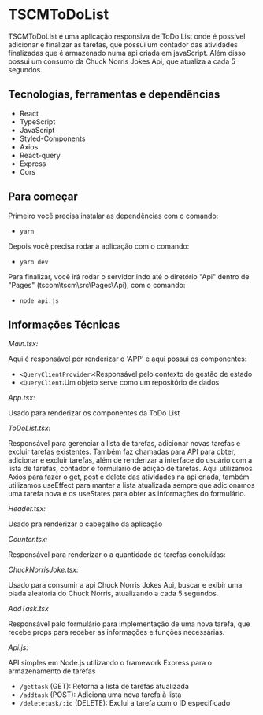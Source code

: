 
# TSCMToDoList

TSCMToDoList é uma aplicação responsiva de ToDo List onde é possível adicionar e finalizar as tarefas, que possui um contador das atividades finalizadas que é armazenado numa api criada em javaScript.  Além disso possui um consumo da Chuck Norris Jokes Api, que atualiza a cada 5 segundos.

## Tecnologias, ferramentas e dependências

- React
- TypeScript
- JavaScript
- Styled-Components
- Axios
- React-query
- Express
- Cors

## Para começar

Primeiro você precisa instalar as dependências com o comando:
- `yarn`

Depois você precisa rodar a aplicação com o comando:
- `yarn dev`

Para finalizar, você irá rodar o servidor indo até o diretório "Api" dentro de "Pages" (tscom\tscm\src\Pages\Api), com o comando:
- `node api.js`

## Informações Técnicas

*Main.tsx:*

Aqui é responsável por renderizar o 'APP' e aqui possui os componentes:
- `<QueryClientProvider>`:Responsável pelo contexto de gestão de estado
- `<QueryClient`:Um objeto serve como um repositório de dados 

*App.tsx:*

Usado para renderizar os componentes da ToDo List

*ToDoList.tsx:*

Responsável para gerenciar a lista de tarefas, adicionar novas tarefas e excluir tarefas existentes. Também faz chamadas para API para obter, adicionar e excluir tarefas, além de renderizar a interface do usuário com a lista de tarefas, contador e formulário de adição de tarefas.
Aqui utilizamos Axios para fazer o get, post e delete das atividades na api criada, também utilizamos useEffect para manter a lista atualizada sempre que adicionamos uma tarefa nova e os useStates para obter as informações do formulário.

*Header.tsx:*

Usado pra renderizar o cabeçalho da aplicação

*Counter.tsx:*

Responsável para renderizar o a quantidade de tarefas concluídas:

*ChuckNorrisJoke.tsx:*

Usado para consumir a api Chuck Norris Jokes Api, buscar e exibir uma piada aleatória do Chuck Norris, atualizando a cada 5 segundos.

*AddTask.tsx*

Responsável palo formulário para implementação de uma nova tarefa, que recebe props para receber as informações e funções necessárias.

*Api.js:*

API simples em Node.js utilizando o framework Express para o armazenamento de tarefas 
- `/gettask` (GET): Retorna a lista de tarefas atualizada
- `/addtask` (POST): Adiciona uma nova tarefa à lista
- `/deletetask/:id` (DELETE): Exclui a tarefa com o ID especificado
